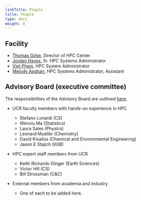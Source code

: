 ```yaml
---
linkTitle: People
title: People
type: docs
weight: 8
---
```



## Facility

* [Thomas Girke](http://girke.bioinformatics.ucr.edu), Director of HPC Center
* [Jordan Hayes](mailto:jordan.hayes@ucr.edu), Sr. HPC Systems Administrator
* [Viet Pham](mailto:vpham013@ucr.edu), HPC System Administrator
* [Melody Asghari](mailto:masgh003@ucr.edu), HPC Systems Administrator, Assistant

## Advisory Board (executive committee)

The responsibilities of the Advisory Board are outlined [here](https://goo.gl/X3p1VK).

* UCR faculty members with hands-on experience in HPC
    * Stefano Lonardi (CS)
    * Wenxiu Ma (Statistics)
    * Laura Sales (Physics)
    * Leonard Mueller (Chemistry)
    * David Kisailus (Chemical and Environmental Engineering)
    * Jason E Stajich (IIGB)

* HPC expert staff members from UCR
    * Keith Richards-Dinger (Earth Sciences)
    * Victor Hill (CS)
    * Bill Strossman (C&C)

* External members from academia and industry 
    * One of each to be added here.


